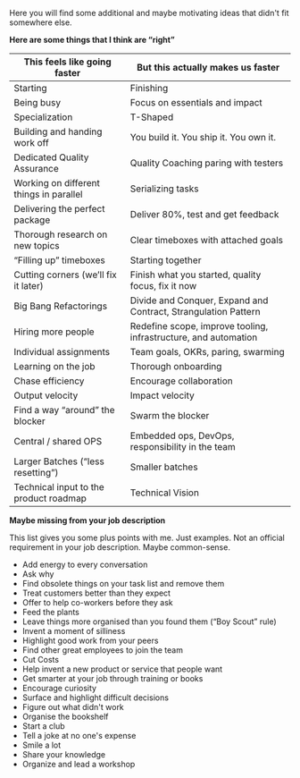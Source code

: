 Here you will find some additional and maybe motivating ideas that didn't fit somewhere else.

**Here are some things that I think are “right”**

| **This feels like going faster**        | **But this actually makes us faster**                            |
| --------------------------------------- | ---------------------------------------------------------------- |
| Starting                                | Finishing                                                        |
| Being busy                              | Focus on essentials and impact                                   |
| Specialization                          | T-Shaped                                                         |
| Building and handing work off           | You build it. You ship it. You own it.                           |
| Dedicated Quality Assurance             | Quality Coaching paring with testers                             |
| Working on different things in parallel | Serializing tasks                                                |
| Delivering the perfect package          | Deliver 80%, test and get feedback                               |
| Thorough research on new topics         | Clear timeboxes with attached goals                              |
| “Filling up” timeboxes                  | Starting together                                                |
| Cutting corners (we’ll fix it later)    | Finish what you started, quality focus, fix it now               |
| Big Bang Refactorings                   | Divide and Conquer, Expand and Contract, Strangulation Pattern   |
| Hiring more people                      | Redefine scope, improve tooling,  infrastructure, and automation |
| Individual assignments                  | Team goals, OKRs, paring, swarming                               |
| Learning on the job                     | Thorough onboarding                                              |
| Chase efficiency                        | Encourage collaboration                                          |
| Output velocity                         | Impact velocity                                                  |
| Find a way “around” the blocker         | Swarm the blocker                                                |
| Central / shared OPS                    | Embedded ops, DevOps, responsibility in the team                 |
| Larger Batches (“less resetting”)       | Smaller batches                                                  |
| Technical input to the product roadmap  | Technical Vision                                                 |

**Maybe missing from your job description**

This list gives you some plus points with me. Just examples. Not an official requirement in your job description. Maybe common-sense.

- Add energy to every conversation
- Ask why
- Find obsolete things on your task list and remove them
- Treat customers better than they expect
- Offer to help co-workers before they ask
- Feed the plants
- Leave things more organised than you found them (“Boy Scout” rule)
- Invent a moment of silliness
- Highlight good work from your peers
- Find other great employees to join the team
- Cut Costs
- Help invent a new product or service that people want
- Get smarter at your job through training or books
- Encourage curiosity
- Surface and highlight difficult decisions
- Figure out what didn't work
- Organise the bookshelf
- Start a club
- Tell a joke at no one's expense
- Smile a lot
- Share your knowledge
- Organize and lead a workshop

